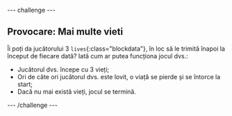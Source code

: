 \--- challenge \---

## Provocare: Mai multe vieti

Îi poți da jucătorului 3 `lives`{:class="blockdata"}, în loc să le trimită înapoi la început de fiecare dată? Iată cum ar putea funcționa jocul dvs.:

+ Jucătorul dvs. începe cu 3 vieți;
+ Ori de câte ori jucătorul dvs. este lovit, o viață se pierde și se întorce la start;
+ Dacă nu mai există vieți, jocul se termină.

\--- /challenge \---